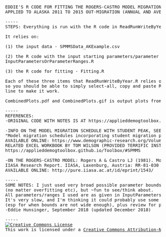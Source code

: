 <pre>
EDDIE'S R CODE FOR FITTING THE ROGERS-CASTRO MODEL MIGRATION SCHEDULE WITH WILSON'S STUDENT PEAK, 
APPLIED TO ALASKA 2011 TO 2015 OUT-MIGRATION (ANNUAL AND AVERAGE ANNUAL FOR THE PERIOD)

-----
STEPS: Everything is run with the R code in ReadRunWriteByYear.R

It relies on:

(1) the input data - SPMMSData_AKExample.csv

(2) the R code with the input starting parameters/parameter ranges (just best guesses) - 
InputParametersOrParameterRanges.R

(3) the R code for fitting - Fitting.R

Each of these three items that ReadRunWriteByYear.R relies on is linked through the Internet, 
so you should be able to simply select-all, copy and paste ReadRunWriteByYear.R into an R command 
line to make it work. 

CombinedPlots.pdf and CombinedPlots.gif is output plots from ReadRunWriteByYear.R, all combined

-----
REFERENCES:
-ORIGINAL CODE WITH NOTES IS AT https://applieddemogtoolbox.github.io/Toolbox/#SPMMSRCode 

-INFO ON THE MODEL MIGRATION SCHEDULE WITH STUDENT PEAK, SEE: Wilson, T. (2010). 
"Model migration schedules incorporating student migration peaks." Demographic Research, 23(8): 191–222. 
AVAILABLE ONLINE: https://www.demographic-research.org/Volumes/Vol23/8/default.htm 
RELATED EXCEL WORKBOOK BY TOM WILSON (PROVIDED TERRIFIC INSTRUCTION): 
https://applieddemogtoolbox.github.io/Toolbox/#SPMMS

-ON THE ROGERS-CASTRO MODEL: Rogers A & Castro LJ (1981). Model Migration Schedules. 
IIASA Research Report. IIASA, Laxenburg, Austria: RR-81-030 
AVAILABLE ONLINE: http://pure.iiasa.ac.at/id/eprint/1543/

-----
SOME NOTES: I just used very broad possible parameter bounds to fit all to, and included all parameters 
(no matter overfitting etc), but ~fun to see/think about. 
All parameters/ranges I used are as given in InputParametersOrParameterRanges.R. 
It's very slow, and I'm thinking it could probably use some apply()'s and cleanup, and warning messages 
(esp for when bounds are not wide enough), plus review for problems/errors, but ~neat/fun in any case. 
-Eddie Hunsinger, September 2018 (updated December 2018)

-----
<a rel="license" href="http://creativecommons.org/licenses/by-nc-sa/4.0/"><img alt="Creative Commons License" style="border-width:0" src="https://i.creativecommons.org/l/by-nc-sa/4.0/88x31.png" /></a><br />This work is licensed under a <a rel="license" href="http://creativecommons.org/licenses/by-nc-sa/4.0/">Creative Commons Attribution-NonCommercial-ShareAlike 4.0 International License</a>.
</pre>
